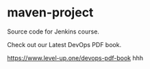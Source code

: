 # maven-project
Source code for Jenkins course.

Check out our Latest DevOps PDF book.

https://www.level-up.one/devops-pdf-book
hhh
